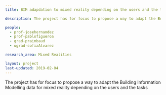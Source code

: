 ```yaml
---
title: BIM adapdation to mixed reality depending on the users and the task

description: The project has for focus to propose a way to adapt the Building Information Modelling data for mixed reality depending on the users and the tasks

people:
  - prof-josehernandez
  - prof-pablofigueroa
  - grad-praimbaud
  - ugrad-sofiaAlvarez

research_area: Mixed Realities

layout: project
last-updated: 2019-02-04
---
```

The project has for focus to propose a way to adapt the Building Information Modelling data for mixed reality depending on the users and the tasks
